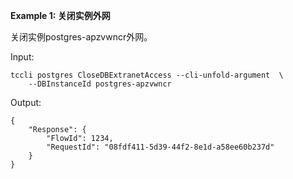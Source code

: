 **Example 1: 关闭实例外网**

关闭实例postgres-apzvwncr外网。

Input: 

```
tccli postgres CloseDBExtranetAccess --cli-unfold-argument  \
    --DBInstanceId postgres-apzvwncr
```

Output: 
```
{
    "Response": {
        "FlowId": 1234,
        "RequestId": "08fdf411-5d39-44f2-8e1d-a58ee60b237d"
    }
}
```

